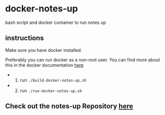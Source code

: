 # docker-notes-up
bash script and docker container to run notes up

## instructions

Make sure you have docker installed.

Preferably you can run docker as a non-root user. You can find more about this in the docker documentation [here](https://docs.docker.com/engine/installation/linux/linux-postinstall/)

- 1. run `./build-docker-notes-up.sh`
- 2. run `./run-docker-notes-up.sh`

## Check out the notes-up Repository [here](https://github.com/Philip-Scott/Notes-up)
